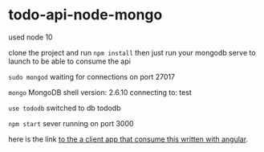 # todo-api-node-mongo

 used node 10

 clone the project and run `npm install`
 then just run your mongodb serve to launch to be able to consume the api

`sudo mongod`
 waiting for connections on port 27017

`mongo`
 MongoDB shell version: 2.6.10
 connecting to: test

`use tododb`
 switched to db tododb

`npm start`
 sever running on port 3000


here is the link [to the a client app that consume this written with angular](https://github.com/supinet/todoapp.git).
